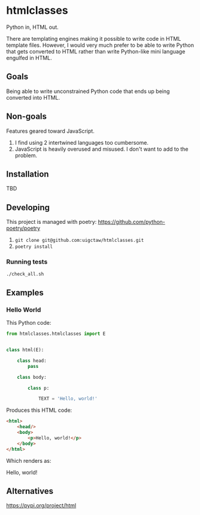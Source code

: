 # htmlclasses

Python in, HTML out.

There are templating engines making it possible to write code
in HTML template files. However, I would very much prefer
to be able to write Python that gets converted to HTML 
rather than write Python-like mini language engulfed in HTML. 


## Goals

Being able to write unconstrained Python code that ends up being
converted into HTML.

## Non-goals

Features geared toward JavaScript.

1. I find using 2 intertwined languages too cumbersome.
2. JavaScript is heavily overused and misused.
   I don't want to add to the problem.


## Installation

TBD

## Developing

This project is managed with poetry: https://github.com/python-poetry/poetry

1. `git clone git@github.com:uigctaw/htmlclasses.git`
2. `poetry install`

### Running tests

`./check_all.sh`

## Examples

### Hello World

This Python code:

```python
from htmlclasses.htmlclasses import E


class html(E):

    class head:
        pass

    class body:

        class p:

            TEXT = 'Hello, world!'
```

Produces this HTML code:

```html
<html>
    <head/>
    <body>
        <p>Hello, world!</p>
    </body>
</html>
```

Which renders as:

<html>
    <head/>
    <body>
        <p>Hello, world!</p>
    </body>
</html>

## Alternatives

https://pypi.org/project/html
